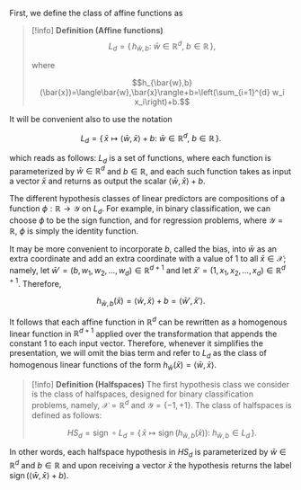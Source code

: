  First, we define the class of affine functions as

> [!info] **Definition (Affine functions)**
> $$L_d=\{\,h_{\bar{w},b}:\ \bar{w}\in\mathbb{R}^d,\ b\in\mathbb{R}\,\},$$
> 
> where
> 
> $$h_{\bar{w},b}(\bar{x})=\langle\bar{w},\bar{x}\rangle+b=\left(\sum_{i=1}^{d} w_i x_i\right)+b.$$

It will be convenient also to use the notation

$$L_d=\{\,\bar{x}\mapsto \langle\bar{w},\bar{x}\rangle+b:\ \bar{w}\in\mathbb{R}^d,\ b\in\mathbb{R}\,\}.$$

which reads as follows: $L_d$ is a set of functions, where each function is parameterized by $\bar{w}\in\mathbb{R}^d$ and $b\in\mathbb{R}$, and each such function takes as input a vector $\bar{x}$ and returns as output the scalar $\langle\bar{w},\bar{x}\rangle+b$.

The different hypothesis classes of linear predictors are compositions of a function $\phi:\mathbb{R}\to\mathcal{Y}$ on $L_d$. For example, in binary classification, we can choose $\phi$ to be the sign function, and for regression problems, where $\mathcal{Y}=\mathbb{R}$, $\phi$ is simply the identity function.

It may be more convenient to incorporate $b$, called the bias, into $\bar{w}$ as an extra coordinate and add an extra coordinate with a value of $1$ to all $\bar{x}\in\mathcal{X}$; namely, let $\bar{w}'=(b,w_1,w_2,\ldots,w_d)\in\mathbb{R}^{d+1}$ and let $\bar{x}'=(1,x_1,x_2,\ldots,x_d)\in\mathbb{R}^{d+1}$. Therefore,

$$h_{\bar{w},b}(\bar{x})=\langle\bar{w},\bar{x}\rangle+b=\langle\bar{w}',\bar{x}'\rangle.$$

It follows that each affine function in $\mathbb{R}^d$ can be rewritten as a homogenous linear function in $\mathbb{R}^{d+1}$ applied over the transformation that appends the constant $1$ to each input vector. Therefore, whenever it simplifies the presentation, we will omit the bias term and refer to $L_d$ as the class of homogenous linear functions of the form $h_{\bar{w}}(\bar{x})=\langle\bar{w},\bar{x}\rangle$.


> [!info] **Definition (Halfspaces)**
> The first hypothesis class we consider is the class of halfspaces, designed for binary classification problems, namely, $\mathcal{X}=\mathbb{R}^d$ and $\mathcal{Y}=\{-1,+1\}$. The class of halfspaces is defined as follows:
> 
> $$HS_d=\operatorname{sign}\circ L_d=\{\,\bar{x}\mapsto \operatorname{sign}(h_{\bar{w},b}(\bar{x})):\ h_{\bar{w},b}\in L_d\,\}.$$

In other words, each halfspace hypothesis in $HS_d$ is parameterized by $\bar{w}\in\mathbb{R}^d$ and $b\in\mathbb{R}$ and upon receiving a vector $\bar{x}$ the hypothesis returns the label $\operatorname{sign}(\langle\bar{w},\bar{x}\rangle+b)$.
